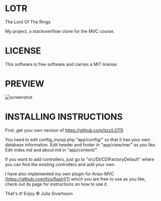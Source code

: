 LOTR
===========

The Lord Of The Rings

My project, a stackoverflow clone for the MVC course.

LICENSE
===========
This software is free software and carries a MIT license.

PREVIEW
===========

![screenshot](http://i62.tinypic.com/zkh8ir.png)



INSTALLING INSTRUCTIONS
==========

First, get your own version of https://github.com/itzy/LOTR

You need to edit config_mysql.php "app/config/" so that it has your own database information.
Edit header and footer in "app/view/me/" as you like.
Edit index.md and about.md in "app/content/".

If you want to add controllers, just go to "src/DI/CDIFactoryDefault" where you can find the existing controllers and add your own.

I have also implemented my own plugin for Anax-MVC [https://github.com/itzy/flash][1] which you are free to use as you like, check out its page for instructions on how to use it. 


That's it!
Enjoy © Julia Sivartsson
